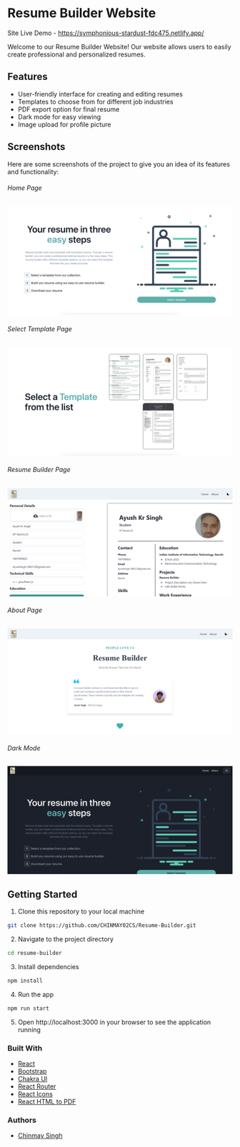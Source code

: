 # Resume Builder Website

Site Live Demo - https://symphonious-stardust-fdc475.netlify.app/

Welcome to our Resume Builder Website! Our website allows users to easily create professional and personalized resumes.

## Features
- User-friendly interface for creating and editing resumes
- Templates to choose from for different job industries
- PDF export option for final resume
- Dark mode for easy viewing
- Image upload for profile picture

## Screenshots
Here are some screenshots of the project to give you an idea of its features and functionality:

###### Home Page
![Home Page](https://github.com/ayushsingh186312/resume_builder/blob/master/Home.png)

###### Select Template Page
![Select Template](https://github.com/ayushsingh186312/resume_builder/blob/master/Template%20Meny.png)
###### Resume Builder Page
![Resume Building](https://github.com/ayushsingh186312/resume_builder/blob/master/Sample%20Template.png)
###### About Page
![About Page](https://github.com/ayushsingh186312/resume_builder/blob/master/About%20Page.png)

###### Dark Mode
![Dark Mode](https://github.com/ayushsingh186312/resume_builder/blob/master/Dark%20Mode.png)



## Getting Started
1. Clone this repository to your local machine
```bash
git clone https://github.com/CHINMAY02CS/Resume-Builder.git
```
2. Navigate to the project directory
```bash
cd resume-builder
```
3. Install dependencies
```bash
npm install
```
4. Run the app
```bash
npm run start
```
5. Open http://localhost:3000 in your browser to see the application running

### Built With
- [React](https://reactjs.org/)
- [Bootstrap](https://getbootstrap.com/)
- [Chakra UI](https://chakra-ui.com/)
- [React Router](https://reactrouter.com/)
- [React Icons](https://react-icons.github.io/react-icons/)
- [React HTML to PDF](https://www.npmjs.com/package/react-html-to-pdf)

### Authors
- [Chinmay Singh]()
